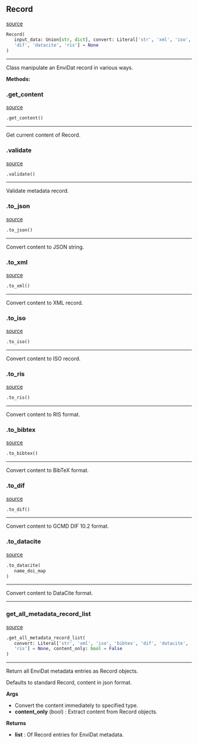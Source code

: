#

## Record

[source](https://github.com/EnviDat/envidat-python-utils/blob/main/../envidat/metadata.py/#L31)

```python
Record(
   input_data: Union[str, dict], convert: Literal['str', 'xml', 'iso', 'bibtex',
   'dif', 'datacite', 'ris'] = None
)
```

---

Class manipulate an EnviDat record in various ways.

**Methods:**

### .get_content

[source](https://github.com/EnviDat/envidat-python-utils/blob/main/../envidat/metadata.py/#L92)

```python
.get_content()
```

---

Get current content of Record.

### .validate

[source](https://github.com/EnviDat/envidat-python-utils/blob/main/../envidat/metadata.py/#L96)

```python
.validate()
```

---

Validate metadata record.

### .to_json

[source](https://github.com/EnviDat/envidat-python-utils/blob/main/../envidat/metadata.py/#L156)

```python
.to_json()
```

---

Convert content to JSON string.

### .to_xml

[source](https://github.com/EnviDat/envidat-python-utils/blob/main/../envidat/metadata.py/#L160)

```python
.to_xml()
```

---

Convert content to XML record.

### .to_iso

[source](https://github.com/EnviDat/envidat-python-utils/blob/main/../envidat/metadata.py/#L164)

```python
.to_iso()
```

---

Convert content to ISO record.

### .to_ris

[source](https://github.com/EnviDat/envidat-python-utils/blob/main/../envidat/metadata.py/#L168)

```python
.to_ris()
```

---

Convert content to RIS format.

### .to_bibtex

[source](https://github.com/EnviDat/envidat-python-utils/blob/main/../envidat/metadata.py/#L172)

```python
.to_bibtex()
```

---

Convert content to BibTeX format.

### .to_dif

[source](https://github.com/EnviDat/envidat-python-utils/blob/main/../envidat/metadata.py/#L176)

```python
.to_dif()
```

---

Convert content to GCMD DIF 10.2 format.

### .to_datacite

[source](https://github.com/EnviDat/envidat-python-utils/blob/main/../envidat/metadata.py/#L180)

```python
.to_datacite(
   name_doi_map
)
```

---

Convert content to DataCite format.

---

### get_all_metadata_record_list

[source](https://github.com/EnviDat/envidat-python-utils/blob/main/../envidat/metadata.py/#L185)

```python
.get_all_metadata_record_list(
   convert: Literal['str', 'xml', 'iso', 'bibtex', 'dif', 'datacite',
   'ris'] = None, content_only: bool = False
)
```

---

Return all EnviDat metadata entries as Record objects.

Defaults to standard Record, content in json format.

**Args**

- Convert
  the content immediately to specified type.
- **content_only** (bool) : Extract content from Record objects.

**Returns**

- **list** : Of Record entries for EnviDat metadata.
